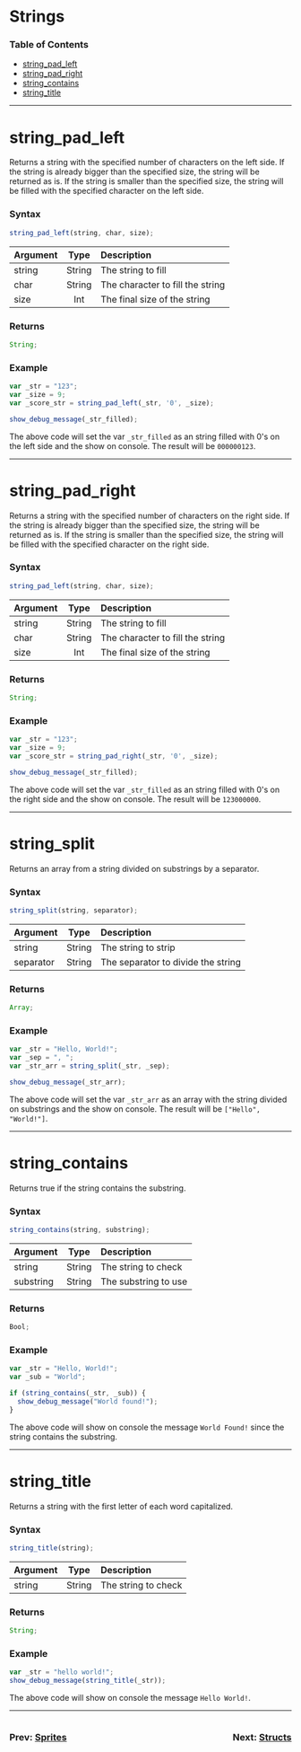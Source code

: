 # Strings

### Table of Contents

- [string_pad_left](#string_pad_left)
- [string_pad_right](#string_pad_right)
- [string_contains](#string_contains)
- [string_title](#string_title)

---

# string_pad_left

Returns a string with the specified number of characters on the left side. If the string is already bigger than the specified size, the string will be returned as is. If the string is smaller than the specified size, the string will be filled with the specified character on the left side.

### Syntax

```js
string_pad_left(string, char, size);
```

| Argument |  Type  | Description                      |
| :------- | :----: | :------------------------------- |
| string   | String | The string to fill               |
| char     | String | The character to fill the string |
| size     |  Int   | The final size of the string     |

### Returns

```js
String;
```

### Example

```js
var _str = "123";
var _size = 9;
var _score_str = string_pad_left(_str, '0', _size);

show_debug_message(_str_filled);
```

The above code will set the var `_str_filled` as an string filled with 0's on the left side and the show on console. The result will be `000000123`.

---

# string_pad_right

Returns a string with the specified number of characters on the right side. If the string is already bigger than the specified size, the string will be returned as is. If the string is smaller than the specified size, the string will be filled with the specified character on the right side.

### Syntax

```js
string_pad_left(string, char, size);
```

| Argument |  Type  | Description                      |
| :------- | :----: | :------------------------------- |
| string   | String | The string to fill               |
| char     | String | The character to fill the string |
| size     |  Int   | The final size of the string     |

### Returns

```js
String;
```

### Example

```js
var _str = "123";
var _size = 9;
var _score_str = string_pad_right(_str, '0', _size);

show_debug_message(_str_filled);
```

The above code will set the var `_str_filled` as an string filled with 0's on the right side and the show on console. The result will be `123000000`.

---

# string_split

Returns an array from a string divided on substrings by a separator.

### Syntax

```js
string_split(string, separator);
```

| Argument  |  Type  | Description                        |
| :-------- | :----: | :--------------------------------- |
| string    | String | The string to strip                |
| separator | String | The separator to divide the string |

### Returns

```js
Array;
```

### Example

```js
var _str = "Hello, World!";
var _sep = ", ";
var _str_arr = string_split(_str, _sep);

show_debug_message(_str_arr);
```

The above code will set the var `_str_arr` as an array with the string divided on substrings and the show on console. The result will be `["Hello", "World!"]`.

---

# string_contains

Returns true if the string contains the substring.

### Syntax

```js
string_contains(string, substring);
```

| Argument  |  Type  | Description          |
| :-------- | :----: | :------------------- |
| string    | String | The string to check  |
| substring | String | The substring to use |

### Returns

```js
Bool;
```

### Example

```js
var _str = "Hello, World!";
var _sub = "World";

if (string_contains(_str, _sub)) {
  show_debug_message("World found!");
}
```

The above code will show on console the message `World Found!` since the string contains the substring.

---

# string_title

Returns a string with the first letter of each word capitalized.

### Syntax

```js
string_title(string);
```

| Argument |  Type  | Description         |
| :------- | :----: | :------------------ |
| string   | String | The string to check |

### Returns

```js
String;
```

### Example

```js
var _str = "hello world!";
show_debug_message(string_title(_str));
```

The above code will show on console the message `Hello World!`.

---

<div style="display: flex; justify-content: space-between; align-items: center;">
  <div style="text-align: left; width: 50%">
    <h3>
      Prev: 
      <a href="Sprites.md">Sprites</a>
    </h3>
  </div>

  <div style="text-align: right; width: 50%">
    <h3>
      Next: 
      <a href="Structs.md">Structs</a>
    </h3>
  </div>
</div>
